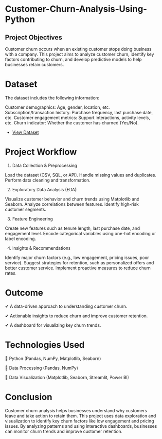 # Customer-Churn-Analysis-Using-Python
## Project Objectives
Customer churn occurs when an existing customer stops doing business with a company. This project aims to analyze customer churn, identify key factors contributing to churn, and develop predictive models to help businesses retain customers.

# Dataset
The dataset includes the following information:

Customer demographics: Age, gender, location, etc.
Subscription/transaction history: Purchase frequency, last purchase date, etc.
Customer engagement metrics: Support interactions, activity levels, etc.
Churn indicator: Whether the customer has churned (Yes/No).

- <a href = "https://github.com/kolianiket1234/Customer-Churn-Analysis-Using-Python/blob/main/Customer%20Churn.csv"> View Dataset </a>

# Project Workflow

1. Data Collection & Preprocessing

Load the dataset (CSV, SQL, or API).
Handle missing values and duplicates.
Perform data cleaning and transformation.

2. Exploratory Data Analysis (EDA)

Visualize customer behavior and churn trends using Matplotlib and Seaborn.
Analyze correlations between features.
Identify high-risk customer segments.

3. Feature Engineering

Create new features such as tenure length, last purchase date, and engagement level.
Encode categorical variables using one-hot encoding or label encoding.

4. Insights & Recommendations

Identify major churn factors (e.g., low engagement, pricing issues, poor service).
Suggest strategies for retention, such as personalized offers and better customer service.
Implement proactive measures to reduce churn rates.

# Outcome

✔ A data-driven approach to understanding customer churn.

✔ Actionable insights to reduce churn and improve customer retention.

✔ A dashboard for visualizing key churn trends.

# Technologies Used

🔹 Python (Pandas, NumPy, Matplotlib, Seaborn)

🔹 Data Processing (Pandas, NumPy)

🔹 Data Visualization (Matplotlib, Seaborn, Streamlit, Power BI)

# Conclusion

Customer churn analysis helps businesses understand why customers leave and take action to retain them. This project uses data exploration and visualization to identify key churn factors like low engagement and pricing issues. By analyzing patterns and using interactive dashboards, businesses can monitor churn trends and improve customer retention.
